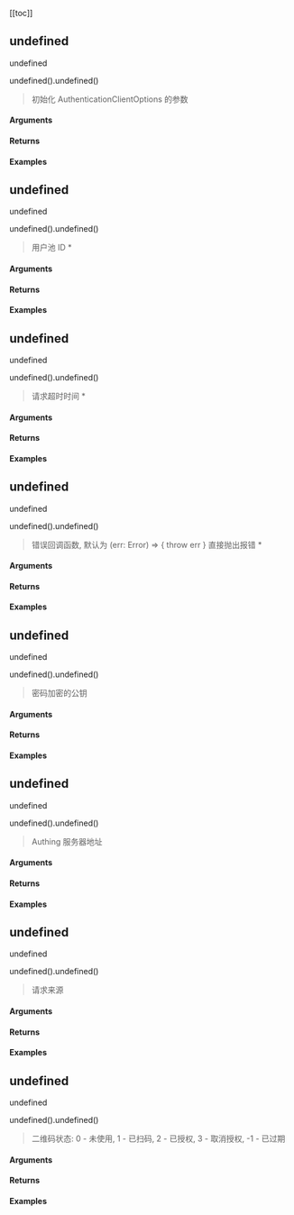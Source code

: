 [[toc]]


## undefined

undefined

undefined().undefined()

> 初始化 AuthenticationClientOptions 的参数


#### Arguments



#### Returns



#### Examples


      

## undefined

undefined

undefined().undefined()

> 用户池 ID *


#### Arguments



#### Returns



#### Examples


      

## undefined

undefined

undefined().undefined()

> 请求超时时间 *


#### Arguments



#### Returns



#### Examples


      

## undefined

undefined

undefined().undefined()

> 错误回调函数, 默认为 (err: Error) => { throw err } 直接抛出报错 *


#### Arguments



#### Returns



#### Examples


      

## undefined

undefined

undefined().undefined()

> 密码加密的公钥


#### Arguments



#### Returns



#### Examples


      

## undefined

undefined

undefined().undefined()

> Authing 服务器地址


#### Arguments



#### Returns



#### Examples


      

## undefined

undefined

undefined().undefined()

> 请求来源


#### Arguments



#### Returns



#### Examples


      

## undefined

undefined

undefined().undefined()

> 二维码状态: 0 - 未使用, 1 - 已扫码, 2 - 已授权, 3 - 取消授权, -1 - 已过期


#### Arguments



#### Returns



#### Examples


      